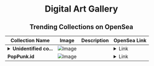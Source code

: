 <div align="center">

# Digital Art Gallery

## Trending Collections on OpenSea

| Collection Name                       | Image                                                                                     | Description                       | OpenSea Link                                                                                          |
|---------------------------------------|-------------------------------------------------------------------------------------------|-----------------------------------|--------------------------------------------------------------------------------------------------------|
| **<details><summary>Unidentified co...</summary>Unidentified contract b1a67316-d303-4806-b4b7-c518dc0fb59a</details>** | ![Image](https://i.seadn.io/s/raw/files/e9acf51ddce687ccf33c485e916aec1b.jpg?w=500&auto=format?w=200&auto=format) |  | <details><summary>Link</summary>[Unidentified contract b1a67316-d303-4806-b4b7-c518dc0fb59a](https://opensea.io/collection/unidentified-contract-b1a67316-d303-4806-b4b7-c518)</details> |
| **PopPunk.id** | ![Image](https://i.seadn.io/s/raw/files/f423c3363d8ec81b2fa86a6fde600ecb.jpg?w=500&auto=format?w=200&auto=format) |  | <details><summary>Link</summary>[PopPunk.id](https://opensea.io/collection/poppunk-id)</details> |

</div>